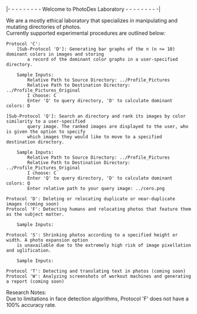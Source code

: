 |- - - - - - - - - Welcome to PhotoDex Laboratory - - - - - - - - -|

We are a mostly ethical laboratory that specializes in manipulating and mutating directories of photos.<br />
Currently supported experimental procedures are outlined below:<br />
    
    Protocol 'C': 
        [Sub-Protocol 'D']: Generating bar graphs of the n (n <= 10) dominant colors in images and storing
            a record of the dominant color graphs in a user-specified directory. 
        
		Sample Inputs:
			Relative Path to Source Directory: ../Profile_Pictures
			Relative Path to Destination Directory: ../Profile_Pictures_Original
			I choose: C
			Enter 'Q' to query directory, 'D' to calculate dominant colors: D

	[Sub-Protocol 'Q']: Search an directory and rank its images by color similarity to a user-specified
            query image. The ranked images are displayed to the user, who is given the option to specify
            which images they would like to move to a specified destination directory.
	
		Sample Inputs:
			Relative Path to Source Directory: ../Profile_Pictures
			Relative Path to Destination Directory: ../Profile_Pictures_Original
			I choose: C
			Enter 'Q' to query directory, 'D' to calculate dominant colors: Q
			Enter relative path to your query image: ../cero.png
			
    Protocol 'D': Deleting or relocating duplicate or near-duplicate images (coming soon)
    Protocol 'F': Detecting humans and relocating photos that feature them as the subject matter.
		
		Sample Inputs:
			
    Protocol 'S': Shrinking photos according to a specified height or width. A photo expansion option 
        is unavailable due to the extremely high risk of image pixellation and uglification.
    		
		Sample Inputs:

    Protocol 'T': Detecting and translating text in photos (coming soon)
    Protocol 'W': Analyzing screenshots of workout machines and generating a report (coming soon)

Research Notes: <br />
Due to limitations in face detection algorithms, Protocol 'F' does not have a 100% accuracy rate.
